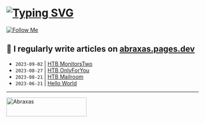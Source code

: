 # [![Typing SVG](https://readme-typing-svg.herokuapp.com?font=Fira+Code&size=30&duration=4000&pause=1000&width=520&lines=Hi+there%2C+I+am+Abraxas+%F0%9F%91%8B)](https://git.io/typing-svg)

[![Follow Me](https://img.shields.io/github/followers/AbraXa5?label=Follow&style=social)](https://github.com/AbraXa5)

<!--
Here are some ideas to get you started:

- 🔭 I’m currently working on ...
- 🌱 I’m currently learning ...
- 👯 I’m looking to collaborate on ...
- 🤔 I’m looking for help with ...
- 💬 Ask me about ...
- 📫 How to reach me: ...
- 😄 Pronouns: ...
- ⚡ Fun fact: ...
-->

## 📝 I regularly write articles on [abraxas.pages.dev](https://abraxas.pages.dev/)

<!-- BLOG-POST-LIST:START -->

-   `2023-09-02` | [HTB MonitorsTwo](https://22deb701.abraxas.pages.dev/blog/htb-monitorstwo/)
-   `2023-08-27` | [HTB OnlyForYou](https://22deb701.abraxas.pages.dev/blog/20230825-htb-onlyforyou/)
-   `2023-08-21` | [HTB Mailroom](https://22deb701.abraxas.pages.dev/blog/20230821-htb-mailroom/)
-   `2023-06-21` | [Hello World](https://22deb701.abraxas.pages.dev/blog/hello-world/)

<!-- BLOG-POST-LIST:END -->

---

<p><a href="https://www.buymeacoffee.com/abr4xa5"> <img align="left" src="https://cdn.buymeacoffee.com/buttons/v2/default-yellow.png" height="50" width="210" alt="Abraxas" /></a></p><br><br
